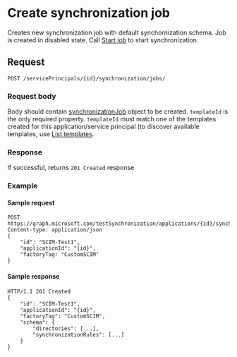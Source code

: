 # Create synchronization job

Creates new synchronization job with default synchornization schema. Job is created in disabled state. Call [Start job](#synchronization_job_start.md) to start synchronization.

## Request

```http
POST /servicePrincipals/{id}/synchronization/jobs/
```

### Request body

Body should contain [synchronizationJob](../resources/synchronization_job.md) object to be created. `templateId` is the only required property. `templateId` must match one of the templates created for this application/service principal (to discover available templates, use [List templates](synchronization_templates_get.md).

### Response

If successful, returns `201 Created` response

### Example

#### Sample request

```http
POST https://graph.microsoft.com/testSynchronization/applications/{id}/synchronization/templates
Content-type: application/json
{ 
    "id": "SCIM-Test1",
    "applicationId": "{id}",
    "factoryTag: "CustomSCIM"
}
```

#### Sample response

```http
HTTP/1.1 201 Created
{
    "id": "SCIM-Test1",
    "applicationId": "{id}",
    "factoryTag": "CustomSCIM",
    "schema": {
        "directories": [...],
        "synchronizationRules": [...]
    }
}
```
